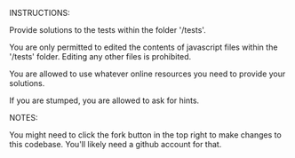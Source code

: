 INSTRUCTIONS:

Provide solutions to the tests within the folder '/tests'.

You are only permitted to edited the contents of javascript files within the '/tests' folder.
Editing any other files is prohibited.

You are allowed to use whatever online resources you need to provide your solutions.

If you are stumped, you are allowed to ask for hints.

NOTES:

You might need to click the fork button in the top right to make changes to this codebase. You'll likely need a github account for that.
